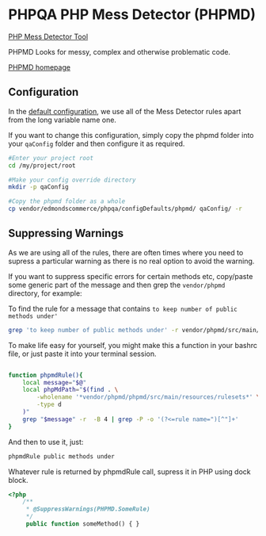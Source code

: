 # PHPQA PHP Mess Detector (PHPMD)

[PHP Mess Detector Tool](./../../includes/generic/messDetector.inc.bash)
 
PHPMD Looks for messy, complex and otherwise problematic code.

[PHPMD homepage](https://phpmd.org/)

## Configuration

In the [default configuration](./../../configDefaults/generic/phpmd/ruleset.xml), we use all of the Mess Detector rules apart from the long variable name one.

If you want to change this configuration, simply copy the phpmd folder into your `qaConfig` folder and then configure it as required.

```bash
#Enter your project root
cd /my/project/root

#Make your config override directory
mkdir -p qaConfig

#Copy the phpmd folder as a whole
cp vendor/edmondscommerce/phpqa/configDefaults/phpmd/ qaConfig/ -r

```

## Suppressing Warnings

As we are using all of the rules, there are often times where you need to supress a particular warning as there is no real option to avoid the warning.

If you want to suppress specific errors for certain methods etc, copy/paste some generic part of the message and then grep the `vendor/phpmd` directory, for example:

To find the rule for a message that contains `to keep number of public methods under'` 
```bash
grep 'to keep number of public methods under' -r vendor/phpmd/src/main/rulesets -B 4 | grep -P -o '(?<=rule name=")[^"]+'
```

To make life easy for yourself, you might make this a function in your bashrc file, or just paste it into your terminal session.

```bash

function phpmdRule(){
    local message="$@"
    local phpMdPath="$(find . \
        -wholename '*vendor/phpmd/phpmd/src/main/resources/rulesets*' \
        -type d 
    )"
    grep "$message" -r  -B 4 | grep -P -o '(?<=rule name=")[^"]+'
}

```

And then to use it, just:

```bash
phpmdRule public methods under
```

Whatever rule is returned by phpmdRule call, supress it in PHP using dock block.


```php
<?php
    /**
     * @SuppressWarnings(PHPMD.SomeRule) 
     */
     public function someMethod() { }
```
